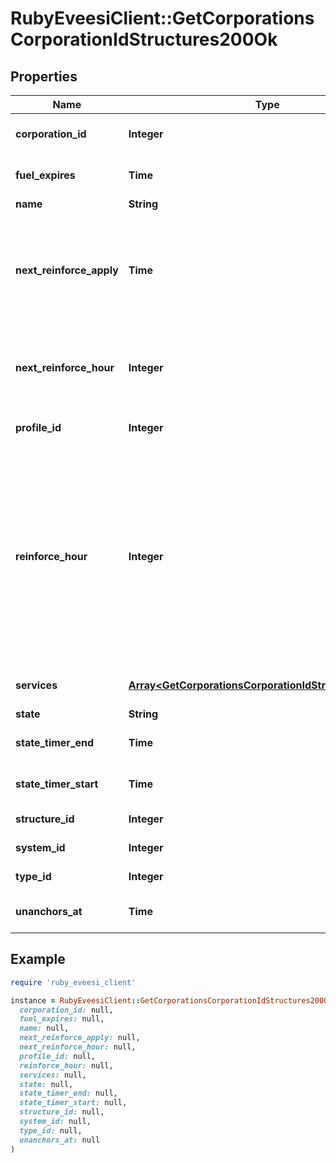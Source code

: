 # RubyEveesiClient::GetCorporationsCorporationIdStructures200Ok

## Properties

| Name | Type | Description | Notes |
| ---- | ---- | ----------- | ----- |
| **corporation_id** | **Integer** | ID of the corporation that owns the structure |  |
| **fuel_expires** | **Time** | Date on which the structure will run out of fuel | [optional] |
| **name** | **String** | The structure name | [optional] |
| **next_reinforce_apply** | **Time** | The date and time when the structure&#39;s newly requested reinforcement times (e.g. next_reinforce_hour and next_reinforce_day) will take effect | [optional] |
| **next_reinforce_hour** | **Integer** | The requested change to reinforce_hour that will take effect at the time shown by next_reinforce_apply | [optional] |
| **profile_id** | **Integer** | The id of the ACL profile for this citadel |  |
| **reinforce_hour** | **Integer** | The hour of day that determines the four hour window when the structure will randomly exit its reinforcement periods and become vulnerable to attack against its armor and/or hull. The structure will become vulnerable at a random time that is +/- 2 hours centered on the value of this property | [optional] |
| **services** | [**Array&lt;GetCorporationsCorporationIdStructuresService&gt;**](GetCorporationsCorporationIdStructuresService.md) | Contains a list of service upgrades, and their state | [optional] |
| **state** | **String** | state string |  |
| **state_timer_end** | **Time** | Date at which the structure will move to it&#39;s next state | [optional] |
| **state_timer_start** | **Time** | Date at which the structure entered it&#39;s current state | [optional] |
| **structure_id** | **Integer** | The Item ID of the structure |  |
| **system_id** | **Integer** | The solar system the structure is in |  |
| **type_id** | **Integer** | The type id of the structure |  |
| **unanchors_at** | **Time** | Date at which the structure will unanchor | [optional] |

## Example

```ruby
require 'ruby_eveesi_client'

instance = RubyEveesiClient::GetCorporationsCorporationIdStructures200Ok.new(
  corporation_id: null,
  fuel_expires: null,
  name: null,
  next_reinforce_apply: null,
  next_reinforce_hour: null,
  profile_id: null,
  reinforce_hour: null,
  services: null,
  state: null,
  state_timer_end: null,
  state_timer_start: null,
  structure_id: null,
  system_id: null,
  type_id: null,
  unanchors_at: null
)
```


